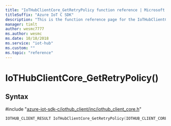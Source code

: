 ```yaml
---                             
title: "IoTHubClientCore_GetRetryPolicy function reference | Microsoft Docs" 
titleSuffix: "Azure IoT C SDK"            
description: "This is the function reference page for the IoTHubClientCore_GetRetryPolicy() function in the Azure IoT C SDK. This SDK is used with Azure IoT Hub and Azure IoT Hub Device Provisioning Service"            
manager: timlt                 
author: wesmc7777              
ms.author: wesmc               
ms.date: 10/18/2018                    
ms.service: "iot-hub"             
ms.custom: ""                
ms.topic: "reference"        
---                            
```


# IoTHubClientCore_GetRetryPolicy()

## Syntax

\#include "[azure-iot-sdk-c/iothub_client/inc/iothub_client_core.h](../iothub-client-core-h.md)"  
```C
IOTHUB_CLIENT_RESULT IoTHubClientCore_GetRetryPolicy(IOTHUB_CLIENT_CORE_HANDLE  C2);
```

